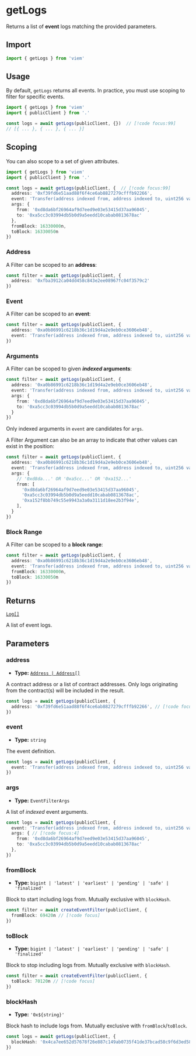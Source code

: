 # getLogs

Returns a list of **event** logs matching the provided parameters. 

## Import

```ts
import { getLogs } from 'viem'
```

## Usage

By default, `getLogs` returns all events. In practice, you must use scoping to filter for specific events.

```ts
import { getLogs } from 'viem'
import { publicClient } from '.'

const logs = await getLogs(publicClient, {})  // [!code focus:99]
// [{ ... }, { ... }, { ... }]
```

## Scoping

You can also scope to a set of given attributes.

```ts
import { getLogs } from 'viem'
import { publicClient } from '.'

const logs = await getLogs(publicClient, {  // [!code focus:99]
  address: '0xf39fd6e51aad88f6f4ce6ab8827279cfffb92266',
  event: 'Transfer(address indexed from, address indexed to, uint256 value)',
  args: {
    from: '0xd8da6bf26964af9d7eed9e03e53415d37aa96045',
    to: '0xa5cc3c03994db5b0d9a5eedd10cabab0813678ac'
  },
  fromBlock: 16330000n,
  toBlock: 16330050n
})
```

### Address

A Filter can be scoped to an **address**:

```ts
const filter = await getLogs(publicClient, {
  address: '0xfba3912ca04dd458c843e2ee08967fc04f3579c2'
})
```

### Event

A Filter can be scoped to an **event**:

```ts
const filter = await getLogs(publicClient, {
  address: '0xa0b86991c6218b36c1d19d4a2e9eb0ce3606eb48',
  event: 'Transfer(address indexed from, address indexed to, uint256 value)',
})
```

### Arguments

A Filter can be scoped to given **_indexed_ arguments**:

```ts
const filter = await getLogs(publicClient, {
  address: '0xa0b86991c6218b36c1d19d4a2e9eb0ce3606eb48',
  event: 'Transfer(address indexed from, address indexed to, uint256 value)',
  args: {
    from: '0xd8da6bf26964af9d7eed9e03e53415d37aa96045',
    to: '0xa5cc3c03994db5b0d9a5eedd10cabab0813678ac'
  }
})
```

Only indexed arguments in `event` are candidates for `args`.

A Filter Argument can also be an array to indicate that other values can exist in the position:

```ts
const filter = await getLogs(publicClient, {
  address: '0xa0b86991c6218b36c1d19d4a2e9eb0ce3606eb48',
  event: 'Transfer(address indexed from, address indexed to, uint256 value)',
  args: {
    // '0xd8da...' OR '0xa5cc...' OR '0xa152...'
    from: [
      '0xd8da6bf26964af9d7eed9e03e53415d37aa96045', 
      '0xa5cc3c03994db5b0d9a5eedd10cabab0813678ac',
      '0xa152f8bb749c55e9943a3a0a3111d18ee2b3f94e',
    ],
  }
})
```

### Block Range

A Filter can be scoped to a **block range**:

```ts
const filter = await getLogs(publicClient, {
  address: '0xa0b86991c6218b36c1d19d4a2e9eb0ce3606eb48',
  event: 'Transfer(address indexed from, address indexed to, uint256 value)',
  fromBlock: 16330000n,
  toBlock: 16330050n
})
```

## Returns

[`Log[]`](/docs/glossary/types#TODO)

A list of event logs.

## Parameters

### address

- **Type:** [`Address | Address[]`](/docs/glossary/types#TODO)

A contract address or a list of contract addresses. Only logs originating from the contract(s) will be included in the result.

```ts
const logs = await getLogs(publicClient, {
  address: '0xf39fd6e51aad88f6f4ce6ab8827279cfffb92266', // [!code focus]
})
```

### event

- **Type:** `string`

The event definition.

```ts
const logs = await getLogs(publicClient, {
  event: 'Transfer(address indexed from, address indexed to, uint256 value)', // [!code focus]
})
```

### args

- **Type:** `EventFilterArgs`

A list of _indexed_ event arguments.

```ts
const logs = await getLogs(publicClient, {
  event: 'Transfer(address indexed from, address indexed to, uint256 value)',
  args: { // [!code focus:4]
    from: '0xd8da6bf26964af9d7eed9e03e53415d37aa96045',
    to: '0xa5cc3c03994db5b0d9a5eedd10cabab0813678ac'
  },
})
```

### fromBlock

- **Type:** `bigint | 'latest' | 'earliest' | 'pending' | 'safe' | 'finalized'`

Block to start including logs from. Mutually exclusive with `blockHash`.

```ts
const filter = await createEventFilter(publicClient, {
  fromBlock: 69420n // [!code focus]
})
```

### toBlock

- **Type:** `bigint | 'latest' | 'earliest' | 'pending' | 'safe' | 'finalized'`

Block to stop including logs from. Mutually exclusive with `blockHash`.

```ts
const filter = await createEventFilter(publicClient, {
  toBlock: 70120n // [!code focus]
})
```

### blockHash

- **Type:** `'0x${string}'`

Block hash to include logs from. Mutually exclusive with `fromBlock`/`toBlock`.

```ts
const logs = await getLogs(publicClient, {
  blockHash: '0x4ca7ee652d57678f26e887c149ab0735f41de37bcad58c9f6d3ed5824f15b74d' // [!code focus]
})
```